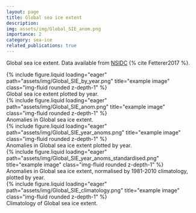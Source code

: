 ```yaml
---
layout: page
title: Global sea ice extent
description:
img: assets/img/Global_SIE_anom.png
importance: 2
category: sea-ice
related_publications: true
---
```


Global sea ice extent. Data available from [NSIDC](https://nsidc.org/data/g02135/versions/3) {% cite Fetterer2017 %}.

<div class="row">
    <div class="col-sm mt-3 mt-md-0">
        {% include figure.liquid loading="eager" path="assets/img/Global_SIE_by_year.png" title="example image" class="img-fluid rounded z-depth-1" %}
    </div>
</div>
<div class="caption">
    Global sea ice extent plotted by year.
</div>

<div class="row">
    <div class="col-sm mt-3 mt-md-0">
        {% include figure.liquid loading="eager" path="assets/img/Global_SIE_anom.png" title="example image" class="img-fluid rounded z-depth-1" %}
    </div>
</div>
<div class="caption">
    Anomalies in Global sea ice extent.
</div>

<div class="row">
    <div class="col-sm mt-3 mt-md-0">
        {% include figure.liquid loading="eager" path="assets/img/Global_SIE_year_anoms.png" title="example image" class="img-fluid rounded z-depth-1" %}
    </div>
</div>
<div class="caption">
    Anomalies in Global sea ice extent plotted by year.
</div>

<div class="row">
    <div class="col-sm mt-3 mt-md-0">
        {% include figure.liquid loading="eager" path="assets/img/Global_SIE_year_anoms_standardised.png" title="example image" class="img-fluid rounded z-depth-1" %}
    </div>
</div>
<div class="caption">
    Anomalies in Global sea ice extent, normalised by 1981-2010 climatology, plotted by year.
</div>

<div class="row">
    <div class="col-sm mt-3 mt-md-0">
        {% include figure.liquid loading="eager" path="assets/img/Global_SIE_climatology.png" title="example image" class="img-fluid rounded z-depth-1" %}
    </div>
</div>
<div class="caption">
    Climatology of Global sea ice extent.
</div>
